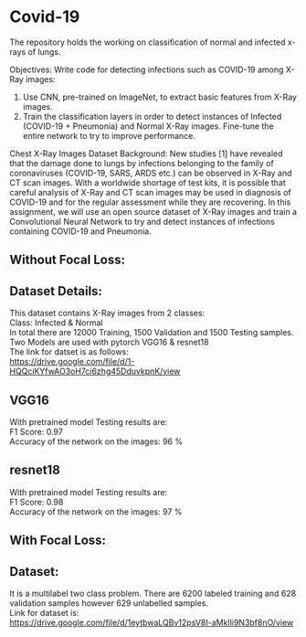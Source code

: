 # Covid-19
The repository  holds the working on classification of normal and infected x-rays of lungs. 

Objectives: 
Write code for detecting infections such as COVID-19 among X-Ray images: 

1) Use CNN, pre-trained on ImageNet, to extract basic features from X-Ray images.
2) Train the classification layers in order to detect instances of Infected (COVID-19 + Pneumonia) and Normal X-Ray images.
Fine-tune the entire network to try to improve performance.

Chest X-Ray Images Dataset
Background:
New studies [1] have revealed that the damage done to lungs by infections belonging to the family of coronaviruses (COVID-19, SARS, ARDS etc.) can be observed in X-Ray and CT scan images. With a worldwide shortage of test kits, it is possible that careful analysis of X-Ray and CT scan images may be used in diagnosis of COVID-19 and for the regular assessment while they are recovering. In this assignment, we will use an open source dataset of X-Ray images and train a Convolutional Neural Network to try and detect instances of infections containing COVID-19 and Pneumonia.  
  
## Without Focal Loss:  
  
## Dataset Details:  
This dataset contains X-Ray images from 2 classes:  
Class: Infected & Normal  
In total there are 12000 Training, 1500 Validation and 1500 Testing samples.  
Two Models are used with pytorch VGG16 & resnet18  
The link for datset is as follows:  
https://drive.google.com/file/d/1-HQQciKYfwAO3oH7ci6zhg45DduvkpnK/view  
## VGG16  
With pretrained model Testing results are:  
F1 Score: 0.97  
Accuracy of the network on the images: 96 %  
  
## resnet18  
With pretrained model Testing results are:  
F1 Score: 0.98  
Accuracy of the network on the images: 97 %  
  
  
## With Focal Loss:  
  
## Dataset:
It is a multilabel two class problem. There are 6200 labeled training and 628 validation samples however 629 unlabelled samples.  
Link for dataset is:  
https://drive.google.com/file/d/1eytbwaLQBv12psV8I-aMkIli9N3bf8nO/view  


